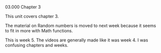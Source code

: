 03.000 Chapter 3

This unit covers chapter 3.  

The material on Random numbers is moved to next week because it seems to fit in more with Math functions.

This is week 5.  The videos are generally made like it was week 4.  I was confusing chapters and weeks.  